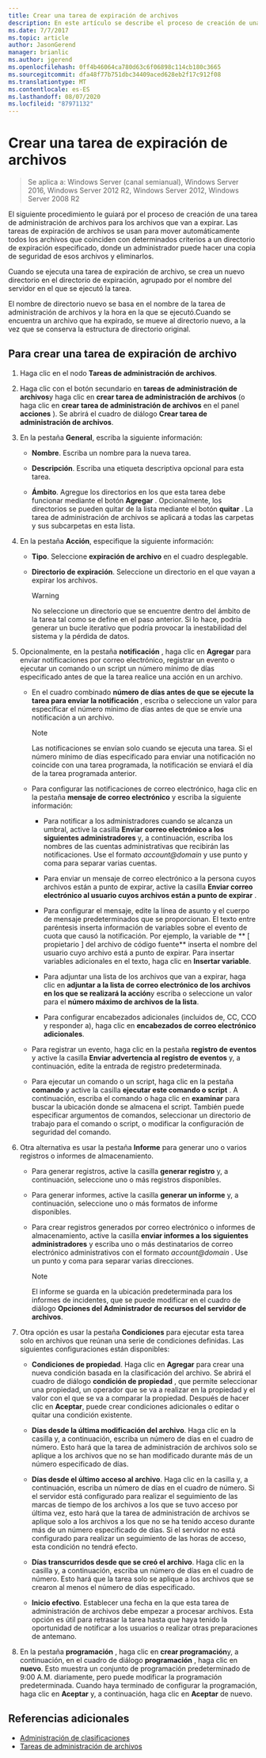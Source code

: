 ```yaml
---
title: Crear una tarea de expiración de archivos
description: En este artículo se describe el proceso de creación de una tarea de administración de archivos para que los archivos expiren.
ms.date: 7/7/2017
ms.topic: article
author: JasonGerend
manager: brianlic
ms.author: jgerend
ms.openlocfilehash: 0ff4b46064ca780d63c6f06898c114cb180c3665
ms.sourcegitcommit: dfa48f77b751dbc34409aced628eb2f17c912f08
ms.translationtype: MT
ms.contentlocale: es-ES
ms.lasthandoff: 08/07/2020
ms.locfileid: "87971132"
---
```

# <a name="create-a-file-expiration-task"></a>Crear una tarea de expiración de archivos

> Se aplica a: Windows Server (canal semianual), Windows Server 2016, Windows Server 2012 R2, Windows Server 2012, Windows Server 2008 R2

El siguiente procedimiento le guiará por el proceso de creación de una tarea de administración de archivos para los archivos que van a expirar. Las tareas de expiración de archivos se usan para mover automáticamente todos los archivos que coinciden con determinados criterios a un directorio de expiración especificado, donde un administrador puede hacer una copia de seguridad de esos archivos y eliminarlos.

Cuando se ejecuta una tarea de expiración de archivo, se crea un nuevo directorio en el directorio de expiración, agrupado por el nombre del servidor en el que se ejecutó la tarea.

El nombre de directorio nuevo se basa en el nombre de la tarea de administración de archivos y la hora en la que se ejecutó.Cuando se encuentra un archivo que ha expirado, se mueve al directorio nuevo, a la vez que se conserva la estructura de directorio original.

## <a name="to-create-a-file-expiration-task"></a>Para crear una tarea de expiración de archivo

1. Haga clic en el nodo **Tareas de administración de archivos**.

2. Haga clic con el botón secundario en **tareas de administración de archivos**y haga clic en **crear tarea de administración de archivos** (o haga clic en **crear tarea de administración de archivos** en el panel **acciones** ). Se abrirá el cuadro de diálogo **Crear tarea de administración de archivos**.

3. En la pestaña **General**, escriba la siguiente información:

   -   **Nombre**. Escriba un nombre para la nueva tarea.

   -   **Descripción**. Escriba una etiqueta descriptiva opcional para esta tarea.

   -   **Ámbito**. Agregue los directorios en los que esta tarea debe funcionar mediante el botón **Agregar** . Opcionalmente, los directorios se pueden quitar de la lista mediante el botón **quitar** . La tarea de administración de archivos se aplicará a todas las carpetas y sus subcarpetas en esta lista.

4. En la pestaña **Acción**, especifique la siguiente información:

   - **Tipo**. Seleccione **expiración de archivo** en el cuadro desplegable.

   - **Directorio de expiración**. Seleccione un directorio en el que vayan a expirar los archivos.

     > [!Warning]
     > No seleccione un directorio que se encuentre dentro del ámbito de la tarea tal como se define en el paso anterior. Si lo hace, podría generar un bucle iterativo que podría provocar la inestabilidad del sistema y la pérdida de datos.

5. Opcionalmente, en la pestaña **notificación** , haga clic en **Agregar** para enviar notificaciones por correo electrónico, registrar un evento o ejecutar un comando o un script un número mínimo de días especificado antes de que la tarea realice una acción en un archivo.

   - En el cuadro combinado **número de días antes de que se ejecute la tarea para enviar la notificación** , escriba o seleccione un valor para especificar el número mínimo de días antes de que se envíe una notificación a un archivo.

     > [!Note]
     > Las notificaciones se envían solo cuando se ejecuta una tarea. Si el número mínimo de días especificado para enviar una notificación no coincide con una tarea programada, la notificación se enviará el día de la tarea programada anterior.

   - Para configurar las notificaciones de correo electrónico, haga clic en la pestaña **mensaje de correo electrónico** y escriba la siguiente información:

     - Para notificar a los administradores cuando se alcanza un umbral, active la casilla **Enviar correo electrónico a los siguientes administradores** y, a continuación, escriba los nombres de las cuentas administrativas que recibirán las notificaciones. Use el formato <em>account@domain</em> y use punto y coma para separar varias cuentas.

     - Para enviar un mensaje de correo electrónico a la persona cuyos archivos están a punto de expirar, active la casilla **Enviar correo electrónico al usuario cuyos archivos están a punto de expirar** .

     - Para configurar el mensaje, edite la línea de asunto y el cuerpo de mensaje predeterminados que se proporcionan. El texto entre paréntesis inserta información de variables sobre el evento de cuota que causó la notificación. Por ejemplo, la variable de ** \[ propietario \] del archivo de código fuente** inserta el nombre del usuario cuyo archivo está a punto de expirar. Para insertar variables adicionales en el texto, haga clic en **Insertar variable**.

     - Para adjuntar una lista de los archivos que van a expirar, haga clic en **adjuntar a la lista de correo electrónico de los archivos en los que se realizará la acción**y escriba o seleccione un valor para el **número máximo de archivos de la lista**.

     - Para configurar encabezados adicionales (incluidos de, CC, CCO y responder a), haga clic en **encabezados de correo electrónico adicionales**.

   - Para registrar un evento, haga clic en la pestaña **registro de eventos** y active la casilla **Enviar advertencia al registro de eventos** y, a continuación, edite la entrada de registro predeterminada.

   - Para ejecutar un comando o un script, haga clic en la pestaña **comando** y active la casilla **ejecutar este comando o script** . A continuación, escriba el comando o haga clic en **examinar** para buscar la ubicación donde se almacena el script. También puede especificar argumentos de comandos, seleccionar un directorio de trabajo para el comando o script, o modificar la configuración de seguridad del comando.

6. Otra alternativa es usar la pestaña **Informe** para generar uno o varios registros o informes de almacenamiento.

   - Para generar registros, active la casilla **generar registro** y, a continuación, seleccione uno o más registros disponibles.

   - Para generar informes, active la casilla **generar un informe** y, a continuación, seleccione uno o más formatos de informe disponibles.

   - Para crear registros generados por correo electrónico o informes de almacenamiento, active la casilla **enviar informes a los siguientes administradores** y escriba uno o más destinatarios de correo electrónico administrativos con el formato <em>account@domain</em> . Use un punto y coma para separar varias direcciones.

     > [!Note]
     > El informe se guarda en la ubicación predeterminada para los informes de incidentes, que se puede modificar en el cuadro de diálogo **Opciones del Administrador de recursos del servidor de archivos**.

7. Otra opción es usar la pestaña **Condiciones** para ejecutar esta tarea solo en archivos que reúnan una serie de condiciones definidas. Las siguientes configuraciones están disponibles:

    -   **Condiciones de propiedad**. Haga clic en **Agregar** para crear una nueva condición basada en la clasificación del archivo. Se abrirá el cuadro de diálogo **condición de propiedad** , que permite seleccionar una propiedad, un operador que se va a realizar en la propiedad y el valor con el que se va a comparar la propiedad. Después de hacer clic en **Aceptar**, puede crear condiciones adicionales o editar o quitar una condición existente.

    -   **Días desde la última modificación del archivo**. Haga clic en la casilla y, a continuación, escriba un número de días en el cuadro de número. Esto hará que la tarea de administración de archivos solo se aplique a los archivos que no se han modificado durante más de un número especificado de días.

    -   **Días desde el último acceso al archivo**. Haga clic en la casilla y, a continuación, escriba un número de días en el cuadro de número. Si el servidor está configurado para realizar el seguimiento de las marcas de tiempo de los archivos a los que se tuvo acceso por última vez, esto hará que la tarea de administración de archivos se aplique solo a los archivos a los que no se ha tenido acceso durante más de un número especificado de días. Si el servidor no está configurado para realizar un seguimiento de las horas de acceso, esta condición no tendrá efecto.

    -   **Días transcurridos desde que se creó el archivo**. Haga clic en la casilla y, a continuación, escriba un número de días en el cuadro de número. Esto hará que la tarea solo se aplique a los archivos que se crearon al menos el número de días especificado.

    -   **Inicio efectivo**. Establecer una fecha en la que esta tarea de administración de archivos debe empezar a procesar archivos. Esta opción es útil para retrasar la tarea hasta que haya tenido la oportunidad de notificar a los usuarios o realizar otras preparaciones de antemano.

8. En la pestaña **programación** , haga clic en **crear programación**y, a continuación, en el cuadro de diálogo **programación** , haga clic en **nuevo**. Esto muestra un conjunto de programación predeterminado de 9:00 A.M. diariamente, pero puede modificar la programación predeterminada. Cuando haya terminado de configurar la programación, haga clic en **Aceptar** y, a continuación, haga clic en **Aceptar** de nuevo.

## <a name="additional-references"></a>Referencias adicionales

-   [Administración de clasificaciones](classification-management.md)
-   [Tareas de administración de archivos](file-management-tasks.md)